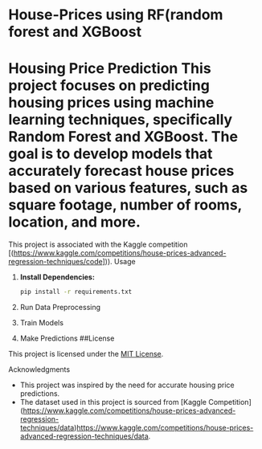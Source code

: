 # House-Prices using RF(random forest and XGBoost
# Housing Price Prediction   This project focuses on predicting housing prices using machine learning techniques, specifically Random Forest and XGBoost. The goal is to develop models that accurately forecast house prices based on various features, such as square footage, number of rooms, location, and more. 
This project is associated with the Kaggle competition [(https://www.kaggle.com/competitions/house-prices-advanced-regression-techniques/code])).
Usage

1. **Install Dependencies:**

    ```bash
    pip install -r requirements.txt
    ```

2. Run Data Preprocessing
3. Train Models
4. Make Predictions
 ##License

This project is licensed under the [MIT License](/LICENSE).

 Acknowledgments

- This project was inspired by the need for accurate housing price predictions.
- The dataset used in this project is sourced from [Kaggle Competition] (https://www.kaggle.com/competitions/house-prices-advanced-regression-techniques/data)https://www.kaggle.com/competitions/house-prices-advanced-regression-techniques/data.
